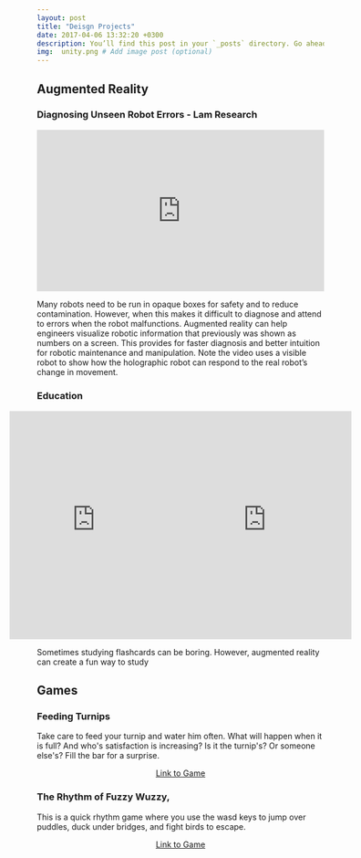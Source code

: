 ```yaml
---
layout: post
title: "Deisgn Projects"
date: 2017-04-06 13:32:20 +0300
description: You’ll find this post in your `_posts` directory. Go ahead and edit it and re-build the site to see your changes. # Add post description (optional)
img:  unity.png # Add image post (optional)
---
```

## Augmented Reality
### Diagnosing Unseen Robot Errors - Lam Research
<div style="position: relative; padding-bottom: 56.25%; height: 0; overflow: hidden; max-width: 100%;">
  <iframe style="position: absolute; top: 0; left: 0; width: 100%; height: 100%;" src="https://drive.google.com/file/d/18OwcHgKRvxQDop5DaIBVCX3VmvaQQ6bx/preview" frameborder="0" allowfullscreen></iframe>
</div>

Many robots need to be run in opaque boxes for safety and to reduce contamination. However, when this makes it difficult to diagnose and attend to errors when the robot malfunctions. Augmented reality can help engineers visualize robotic information that previously was shown as numbers on a screen. This provides for faster diagnosis and better intuition for robotic maintenance and manipulation. Note the video uses a visible robot to show how the holographic robot can respond to the real robot’s change in movement.

### Education
<div style="display: flex; justify-content: center;">
<div style="display: flex;">
    <div style="flex: 1;">
        <iframe src="https://drive.google.com/file/d/1K4BgvfuFuLtcIip8PlXwF9Pl_2PQxxUZ/preview" height="400" frameborder="0" allowfullscreen="true"></iframe>
    </div>
    <div style="flex: 1;">
 <iframe src="https://drive.google.com/file/d/1TPx92Qq_4ciKT0sKNYZDCdYTqJTCPo-c/preview"  height="400" frameborder="0" allowfullscreen="true"></iframe>
    </div>
</div>
</div>

Sometimes studying flashcards can be boring. However, augmented reality can create a fun way to study

## Games
### Feeding Turnips
Take care to feed your turnip and water him often. What will happen when it is full? And who's satisfaction is increasing? Is it the turnip's? Or someone else's? Fill the bar for a surprise.
<p align="center">
  <a href="https://liberty293.github.io/Turnip-/" style="text-align: center;">Link to Game</a>
</p>

### The Rhythm of Fuzzy Wuzzy,
This is a quick rhythm game where you use the wasd keys to jump over puddles, duck under bridges, and fight birds to escape.
<p align="center">
  <a href="https://liberty293.github.io/CMSC435-Project/" style="text-align: center;">Link to Game</a>
</p>